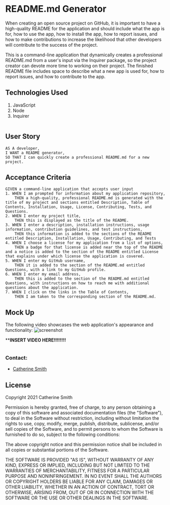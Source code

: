 # README.md Generator

When creating an open source project on GitHub, it is important to have a high-quality README for the application and should include what the app is for, how to use the app, how to install the app, how to report issues, and how to make contributions to increase the likelihood that other developers will contribute to the success of the project. 

This is a command-line application that dynamically creates a professional README.md from a user's input via the Inquirer package, so the project creator can devote more time to working on their project. The finished README file includes space to describe what a new app is used for, how to report issues, and how to contribute to the app.

## Technologies Used
1. JavaScript
2. Node
2. Inquirer

```
```

## User Story

```
AS A developer,
I WANT a README generator,
SO THAT I can quickly create a professional README.md for a new project.
```

## Acceptance Criteria

```
GIVEN a command-line application that accepts user input
1. WHEN I am prompted for information about my application repository,
    THEN a high-quality, professional README.md is generated with the title of my project and sections entitled Description, Table of Contents, Installation, Usage, License, Contributing, Tests, and Questions.
2. WHEN I enter my project title,
    THEN this is displayed as the title of the README.
3. WHEN I enter a description, installation instructions, usage information, contribution guidelines, and test instructions,
    THEN this information is added to the sections of the README entitled Description, Installation, Usage, Contributing, and Tests
4. WHEN I choose a license for my application from a list of options,
    THEN a badge for that license is added near the top of the README and a notice is added to the section of the README entitled License that explains under which license the application is covered.
5. WHEN I enter my GitHub username,
    THEN it is added to the section of the README.md entitled Questions, with a link to my GitHub profile.
6. WHEN I enter my email address, 
    THEN this is added to the section of the README.md entitled Questions, with instructions on how to reach me with additional questions about the application.
7. WHEN I click on the links in the Table of Contents,
    THEN I am taken to the corresponding section of the README.md.
```

## Mock Up
The following video showcases the web application's appearance and functionality:
![screenshot](./__________________)

************INSERT VIDEO HERE!!!!!!!!**********

```
```

### Contact:
* [Catherine Smith](https://github.com/crsmith01)


## License

Copyright 2021 Catherine Smith

Permission is hereby granted, free of charge, to any person obtaining a copy of this software and associated documentation files (the "Software"), to deal in the Software without restriction, including without limitation the rights to use, copy, modify, merge, publish, distribute, sublicense, and/or sell copies of the Software, and to permit persons to whom the Software is furnished to do so, subject to the following conditions:

The above copyright notice and this permission notice shall be included in all copies or substantial portions of the Software.

THE SOFTWARE IS PROVIDED "AS IS", WITHOUT WARRANTY OF ANY KIND, EXPRESS OR IMPLIED, INCLUDING BUT NOT LIMITED TO THE WARRANTIES OF MERCHANTABILITY, FITNESS FOR A PARTICULAR PURPOSE AND NONINFRINGEMENT. IN NO EVENT SHALL THE AUTHORS OR COPYRIGHT HOLDERS BE LIABLE FOR ANY CLAIM, DAMAGES OR OTHER LIABILITY, WHETHER IN AN ACTION OF CONTRACT, TORT OR OTHERWISE, ARISING FROM, OUT OF OR IN CONNECTION WITH THE SOFTWARE OR THE USE OR OTHER DEALINGS IN THE SOFTWARE.